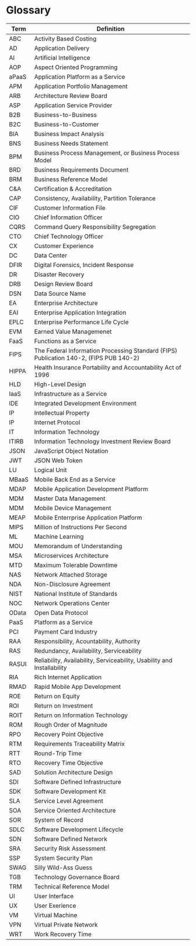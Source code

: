 
Glossary
===
|Term | Definition|
|-----|-----------|
ABC         | Activity Based Costing  
AD          | Application Delivery  
AI          | Artificial Intelligence  
AOP         | Aspect Oriented Programming  
aPaaS       | Application Platform as a Service  
APM         | Application Portfolio Management  
ARB         | Architecture Review Board  
ASP         | Application Service Provider  
B2B         | Business-to-Business
B2C         | Business-to-Customer
BIA         | Business Impact Analysis
BNS         | Business Needs Statement
BPM         | Business Process Management, or Business Process Model
BRD         | Business Requirements Document  
BRM         | Business Reference Model  
C&A         | Certification & Accreditation
CAP         | Consistency, Availability, Partition Tolerance  
CIF         | Customer Information File  
CIO         | Chief Information Officer  
CQRS        | Command Query Responsibility Segregation  
CTO         | Chief Technology Officer  
CX          | Customer Experience
DC          | Data Center  
DFIR        | Digital Forensics, Incident Response  
DR          | Disaster Recovery  
DRB         | Design Review Board  
DSN         | Data Source Name  
EA          | Enterprise Architecture  
EAI         | Enterprise Application Integration  
EPLC        | Enterprise Performance Life Cycle 
EVM         | Earned Value Managemenet
FaaS        | Functions as a Service
FIPS        | The Federal Information Processing Standard (FIPS) Publication 140-2, (FIPS PUB 140-2)
HIPPA       | Health Insurance Portability and Accountability Act of 1996
HLD         | High-Level Design  
IaaS        | Infrastructure as a Service  
IDE         | Integrated Development Environment    
IP          | Intellectual Property  
IP          | Internet Protocol  
IT          | Information Technology  
ITIRB       | Information Technology Investment Review Board
JSON        | JavaScript Object Notation  
JWT         | JSON Web Token  
LU          | Logical Unit  
MBaaS       | Mobile Back End as a Service  
MDAP        | Mobile Application Development Platform  
MDM         | Master Data Management  
MDM         | Mobile Device Management  
MEAP        | Mobile Enterrprise Application Platform  
MIPS        | Million of Instructions Per Second  
ML          | Machine Learning 
MOU         | Memorandum of Understanding
MSA         | Microservices Architecture  
MTD         | Maximum Tolerable Downtime
NAS         | Network Attached Storage 
NDA         | Non-Disclosure Agreement
NIST        | National Institute of Standards  
NOC         | Network Operations Center  
OData       | Open Data Protocol  
PaaS        | Platform as a Service  
PCI         | Payment Card Industry  
RAA         | Responsibility, Acountability, Authority  
RAS         | Redundancy, Availability, Serviceability  
RASUI       | Reliability, Availability, Serviceability, Usability and Installability  
RIA         | Rich Internet Application  
RMAD        | Rapid Mobile App Development  
ROE         | Return on Equity  
ROI         | Return on Investment  
ROIT        | Return on Information Technology  
ROM         | Rough Order of Magnitude  
RPO         | Recovery Point Objective
RTM         | Requirements Traceability Matrix
RTT         | Round-Trip Time  
RTO         | Recovery Time Objective  
SAD         | Solution Architecture Design
SDI         | Software Defined Infrastructure
SDK         | Software Development Kit  
SLA         | Service Level Agreement
SOA         | Service Oriented Architecture  
SOR         | System of Record
SDLC        | Software Development Lifecycle  
SDN         | Software Defined Network  
SRA         | Security Risk Assessment
SSP         | System Security Plan
SWAG        | Silly Wild-Ass Guess  
TGB         | Technology Governance Board
TRM         | Technical Reference Model
UI          | User Interface  
UX          | User Exerience  
VM          | Virtual Machine
VPN         | Virtual Private Network  
WRT         | Work Recovery Time
